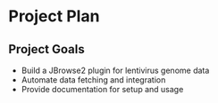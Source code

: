 # Project Plan

## Project Goals
- Build a JBrowse2 plugin for lentivirus genome data 
- Automate data fetching and integration
- Provide documentation for setup and usage